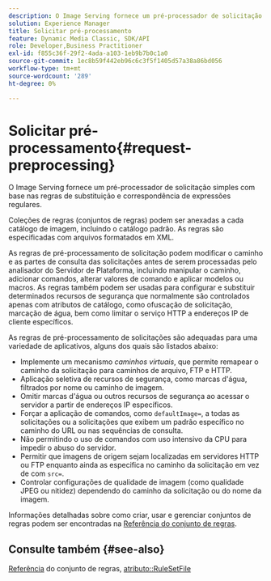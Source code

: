 ```yaml
---
description: O Image Serving fornece um pré-processador de solicitação simples com base nas regras de substituição e correspondência de expressões regulares.
solution: Experience Manager
title: Solicitar pré-processamento
feature: Dynamic Media Classic, SDK/API
role: Developer,Business Practitioner
exl-id: f855c36f-29f2-4ada-a103-1eb9b7b0c1a0
source-git-commit: 1ec8b59f442eb96c6c3f5f1405d57a38a86bd056
workflow-type: tm+mt
source-wordcount: '289'
ht-degree: 0%

---
```


# Solicitar pré-processamento{#request-preprocessing}

O Image Serving fornece um pré-processador de solicitação simples com base nas regras de substituição e correspondência de expressões regulares.

Coleções de regras (conjuntos de regras) podem ser anexadas a cada catálogo de imagem, incluindo o catálogo padrão. As regras são especificadas com arquivos formatados em XML.

As regras de pré-processamento de solicitação podem modificar o caminho e as partes de consulta das solicitações antes de serem processadas pelo analisador do Servidor de Plataforma, incluindo manipular o caminho, adicionar comandos, alterar valores de comando e aplicar modelos ou macros. As regras também podem ser usadas para configurar e substituir determinados recursos de segurança que normalmente são controlados apenas com atributos de catálogo, como ofuscação de solicitação, marcação de água, bem como limitar o serviço HTTP a endereços IP de cliente específicos.

As regras de pré-processamento de solicitações são adequadas para uma variedade de aplicativos, alguns dos quais são listados abaixo:

* Implemente um mecanismo *caminhos virtuais*, que permite remapear o caminho da solicitação para caminhos de arquivo, FTP e HTTP.
* Aplicação seletiva de recursos de segurança, como marcas d&#39;água, filtrados por nome ou caminho de imagem.
* Omitir marcas d&#39;água ou outros recursos de segurança ao acessar o servidor a partir de endereços IP específicos.
* Forçar a aplicação de comandos, como `defaultImage=`, a todas as solicitações ou a solicitações que exibem um padrão específico no caminho do URL ou nas sequências de consulta.
* Não permitindo o uso de comandos com uso intensivo da CPU para impedir o abuso do servidor.
* Permitir que imagens de origem sejam localizadas em servidores HTTP ou FTP enquanto ainda as especifica no caminho da solicitação em vez de com `src=`.
* Controlar configurações de qualidade de imagem (como qualidade JPEG ou nitidez) dependendo do caminho da solicitação ou do nome da imagem.

Informações detalhadas sobre como criar, usar e gerenciar conjuntos de regras podem ser encontradas na [Referência do conjunto de regras](../../../../../is-api/image-catalog/image-serving-api-ref/c-image-catalog-reference/c-rule-set-reference/c-rule-set-reference.md#concept-3e5058cf3507470b82cac638df23ea8e).

## Consulte também {#see-also}

[Referência](../../../../../is-api/image-catalog/image-serving-api-ref/c-image-catalog-reference/c-rule-set-reference/c-rule-set-reference.md#concept-3e5058cf3507470b82cac638df23ea8e) do conjunto de regras,  [atributo::RuleSetFile](../../../../../is-api/image-catalog/image-serving-api-ref/c-image-catalog-reference/c-overview/c-file-formats/r-rule-set-files.md#reference-3e54cb5f4d74411a84889fed056ac093)
